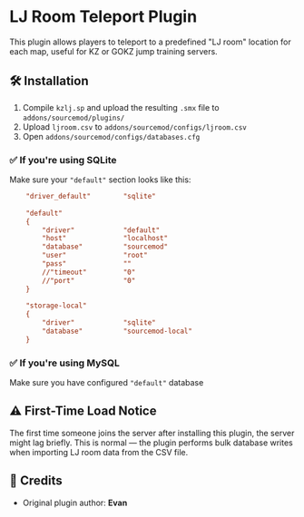 # LJ Room Teleport Plugin

This plugin allows players to teleport to a predefined "LJ room" location for each map, useful for KZ or GOKZ jump training servers.

## 🛠 Installation

1. Compile `kzlj.sp` and upload the resulting `.smx` file to `addons/sourcemod/plugins/`
2. Upload  `ljroom.csv` to `addons/sourcemod/configs/ljroom.csv`
3. Open `addons/sourcemod/configs/databases.cfg`

### ✅ If you're using SQLite

Make sure your `"default"` section looks like this:

```cfg
	"driver_default"		"sqlite"
	
	"default"
	{
		"driver"			"default"
		"host"				"localhost"
		"database"			"sourcemod"
		"user"				"root"
		"pass"				""
		//"timeout"			"0"
		//"port"			"0"
	}
	
	"storage-local"
	{
		"driver"			"sqlite"
		"database"			"sourcemod-local"
	}
```

### ✅ If you're using MySQL

Make sure you have configured `"default"` database

## ⚠️ First-Time Load Notice

The first time someone joins the server after installing this plugin, the server might lag briefly.
 This is normal — the plugin performs bulk database writes when importing LJ room data from the CSV file.

## 🧠 Credits

- Original plugin author: **Evan**
